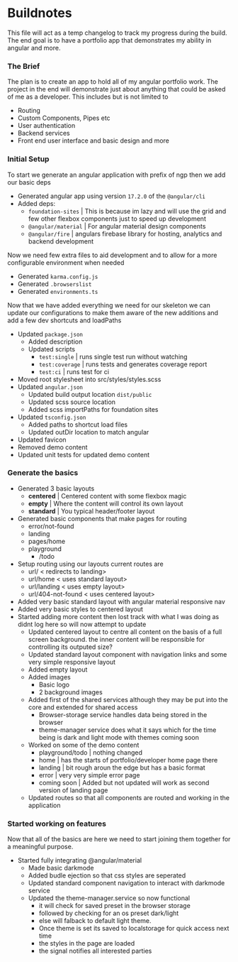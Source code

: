 # Buildnotes

This file will act as a temp changelog to track my progress during the build. The end goal is to have a portfolio app that demonstrates my ability in angular and more.

### The Brief

The plan is to create an app to hold all of my angular portfolio work. The project in the end will demonstrate just about anything that could be asked of me as a developer. This includes but is not limited to

- Routing
- Custom Components, Pipes etc
- User authentication
- Backend services
- Front end user interface and basic design and more

### Initial Setup

To start we generate an angular application with prefix of ngp then we add our basic deps

- Generated angular app using version `17.2.0` of the `@angular/cli` 
- Added deps:
    - `foundation-sites` | This is because im lazy and will use the grid and few other flexbox components just to speed up development
    - `@angular/material` | For angular material design components
    - `@angular/fire` | angulars firebase library for hosting, analytics and backend development

Now we need few extra files to aid development and to allow for a more configurable environment when needed

- Generated `karma.config.js`
- Generated `.browserslist`
- Generated `environments.ts`

Now that we have added everything we need for our skeleton we can update our configurations to make them aware of the new additions and add a few dev shortcuts and loadPaths

- Updated `package.json`
    - Added description
    - Updated scripts
        - `test:single` | runs single test run without watching
        - `test:coverage` | runs tests and generates coverage report
        - `test:ci` | runs test for ci
- Moved root stylesheet into src/styles/styles.scss
- Updated `angular.json`
    - Updated build output location `dist/public`
    - Updated scss source location
    - Added scss importPaths for foundation sites
- Updated `tsconfig.json`
    - Added paths to shortcut load files
    - Updated outDir location to match angular
- Updated favicon
- Removed demo content
- Updated unit tests for updated demo content

### Generate the basics

- Generated 3 basic layouts
    - **centered** | Centered content with some flexbox magic
    - **empty** | Where the content will control its own layout
    - **standard** | You typical header/footer layout
- Generated basic components that make pages for routing 
    - error/not-found
    - landing
    - pages/home
    - playground
        - /todo
- Setup routing using our layouts current routes are
    - url/ < redirects to landing>
    - url/home < uses standard layout>
    - url/landing < uses empty layout>
    - url/404-not-found < uses centered layout>
- Added very basic standard layout with angular material responsive nav 
- Added very basic styles to centered layout
- Started adding more content then lost track with what I was doing as didnt log here so will now attempt to update
    - Updated centered layout to centre all content on the basis of a full screen background. the inner content will be responsible for controlling its outputed size?
    - Updated standard layout component with navigation links and some very simple responsive layout
    - Added empty layout
    - Added images
        - Basic logo
        - 2 background images
    - Added first of the shared services although they may be put into the core and extended for shared access 
        - Browser-storage service handles data being stored in the browser
        - theme-manager service does what it says which for the time being is dark and light mode with themes coming soon 
    - Worked on some of the demo content
        - playground/todo | nothing changed
        - home | has the starts of  portfolio/developer home page there
        - landing | bit rough aroun the edge but has a basic format
        - error | very very simple error page
        - coming soon | Added but not updated will work as second version of landing page
    - Updated routes so that all components are routed and working in the application

### Started working on features

Now that all of the basics are here we need to start joining them together for a meaningful purpose. 

- Started fully integrating @angular/material
    - Made basic darkmode
    - Added budle ejection so that css styles are seperated 
    - Updated standard component navigation to interact with darkmode service
    - Updated the theme-manager.service so now functional
        - it will check for saved preset in the browser storage
        - followed by checking for an os preset dark/light
        - else will falback to default light theme.
        - Once theme is set its saved to localstorage for quick access next time
        - the styles in the page are loaded
        - the signal notifies all interested parties



